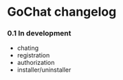 GoChat changelog
================

### 0.1 In development
 - chating
 - registration
 - authorization
 - installer/uninstaller